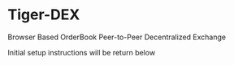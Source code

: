 # Tiger-DEX
Browser Based OrderBook Peer-to-Peer Decentralized Exchange

Initial setup instructions will be return below
